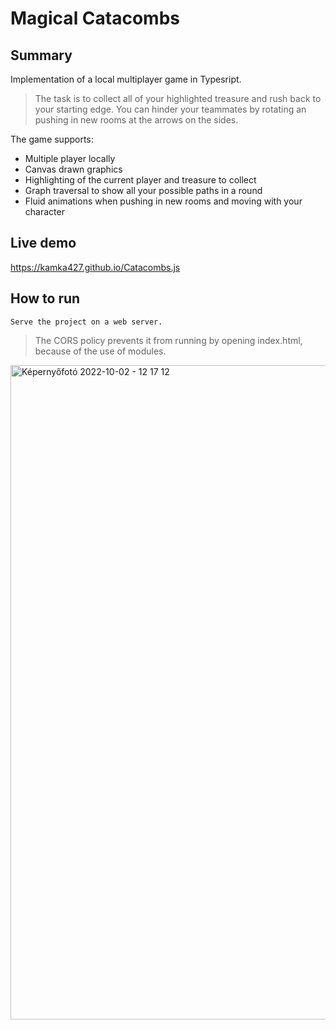 # Magical Catacombs

## Summary
Implementation of a local multiplayer game in Typesript.
> The task is to collect all of your highlighted treasure and rush back to your starting edge.
> You can hinder your teammates by rotating an pushing in new rooms at the arrows on the sides.

The game supports:
- Multiple player locally
- Canvas drawn graphics
- Highlighting of the current player and treasure to collect
- Graph traversal to show all your possible paths in a round
- Fluid animations when pushing in new rooms and moving with your character

## Live demo
https://kamka427.github.io/Catacombs.js

## How to run
```Serve the project on a web server.```
> The CORS policy prevents it from running by opening index.html, because of the use of modules.

<img width="1047" alt="Képernyőfotó 2022-10-02 - 12 17 12" src="https://user-images.githubusercontent.com/73647069/193449167-78e15461-2c2a-4582-8e55-323e4d6f8d90.png">
